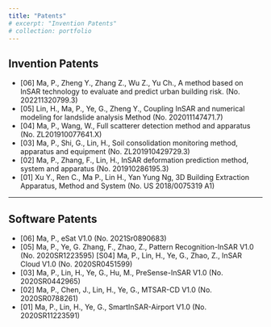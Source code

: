 ```yaml
---
title: "Patents"
# excerpt: "Invention Patents"
# collection: portfolio
---
```

Invention Patents
------
* [06] Ma, P., Zheng Y., Zhang Z., Wu Z., Yu Ch., A method based on InSAR technology to
evaluate and predict urban building risk. (No. 202211320799.3)
* [05] Lin, H., Ma, P., Ye, G., Zheng Y., Coupling InSAR and numerical modeling for landslide
analysis Method (No. 202011147471.7)
* [04] Ma, P., Wang, W., Full scatterer detection method and apparatus (No. ZL201910077641.X)
* [03] Ma, P., Shi, G., Lin, H., Soil consolidation monitoring method, apparatus and equipment (No.
ZL201910429729.3)
* [02] Ma, P., Zhang, F., Lin, H., InSAR deformation prediction method, system and apparatus (No.
201910286195.3)
* [01] Xu Y., Ren C., Ma P., Lin H., Yan Yung Ng, 3D Building Extraction Apparatus, Method and
System (No. US 2018/0075319 A1)
------
Software Patents
------
* [06] Ma, P., eSat V1.0 (No. 2021Sr0890683)
* [05] Ma, P., Ye, G. Zhang, F., Zhao, Z., Pattern Recognition-InSAR V1.0 (No. 2020SR1223595) [S04] Ma, P., Lin, H., Ye, G., Zhao, Z., InSAR Cloud V1.0 (No. 2020SR0451599)
* [03] Ma, P., Lin, H., Ye, G., Hu, M., PreSense-InSAR V1.0 (No. 2020SR0442965)
* [02] Ma, P., Chen, J., Lin, H., Ye, G., MTSAR-CD V1.0 (No. 2020SR0788261)
* [01] Ma, P., Lin, H., Ye, G., SmartInSAR-Airport V1.0 (No. 2020SR11223591)
